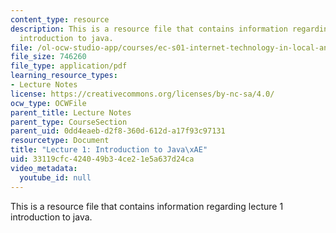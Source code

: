 ```yaml
---
content_type: resource
description: This is a resource file that contains information regarding lecture 1
  introduction to java.
file: /ol-ocw-studio-app/courses/ec-s01-internet-technology-in-local-and-global-communities-spring-2005-summer-2005/33119cfc424049b34ce21e5a637d24ca_MITEC_S01S05_l01_introdu.pdf
file_size: 746260
file_type: application/pdf
learning_resource_types:
- Lecture Notes
license: https://creativecommons.org/licenses/by-nc-sa/4.0/
ocw_type: OCWFile
parent_title: Lecture Notes
parent_type: CourseSection
parent_uid: 0dd4eaeb-d2f8-360d-612d-a17f93c97131
resourcetype: Document
title: "Lecture 1: Introduction to Java\xAE"
uid: 33119cfc-4240-49b3-4ce2-1e5a637d24ca
video_metadata:
  youtube_id: null
---
```

This is a resource file that contains information regarding lecture 1 introduction to java.